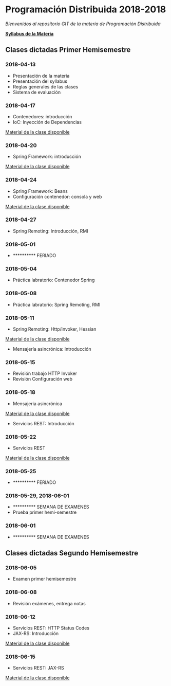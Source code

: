 # Programación Distribuida 2018-2018

*Bienvenidos al repositorio GIT de la materia de Programación Distribuida*

**[Syllabus de la Materia](https://github.com/jsalvador2k14/PD2018-2018/blob/master/documentacion/905%20-%20PROGRAMACION%20DISTRIBUIDA%20-%20JAIME%20SALVADOR.pdf)**

## Clases dictadas Primer Hemisemestre

### **2018-04-13**
- Presentación de la materia
- Presentación del syllabus
- Reglas generales de las clases
- Sistema de evaluación

### **2018-04-17**
- Contenedores: introducción
- IoC: Inyección de Dependencias

[Material de la clase disponible](https://github.com/jsalvador2k14/PD2018-2018/blob/master/documentacion/Contenedores-Spring/00.%20IoC.pdf) 


### **2018-04-20**
- Spring Framework: introducción

[Material de la clase disponible](https://github.com/jsalvador2k14/PD2018-2018/blob/master/documentacion/Contenedores-Spring/01.%20introduccion.pdf) 

### **2018-04-24**
- Spring Framework: Beans
- Configuración contenedor: consola y web

[Material de la clase disponible](https://github.com/jsalvador2k14/PD2018-2018/blob/master/documentacion/Contenedores-Spring/02.%20Beans.pdf) 

### **2018-04-27**
- Spring Remoting: Introducción, RMI

### **2018-05-01**
- ********** FERIADO

### **2018-05-04**
- Práctica labratorio: Contenedor Spring

### **2018-05-08**
- Práctica labratorio: Spring Remoting, RMI

### **2018-05-11**
- Spring Remoting: Http/invoker, Hessian

[Material de la clase disponible](https://github.com/jsalvador2k14/PD2018-2018/blob/master/documentacion/Contenedores-Spring/03.%20Spring%20Remoting.pdf) 

- Mensajería asincrónica: Introducción 

### **2018-05-15**
- Revisión trabajo HTTP Invoker
- Revisión Configuración web

### **2018-05-18**
- Mensajeria asincrónica

[Material de la clase disponible](https://github.com/jsalvador2k14/PD2018-2018/blob/master/documentacion/Contenedores-Spring/04.%20JMS.pdf) 

- Servicios REST: Introducción 


### **2018-05-22**
- Servicios REST 

[Material de la clase disponible](https://github.com/jsalvador2k14/PD2018-2018/blob/master/documentacion/REST/01.%20introduccion.pdf) 

### **2018-05-25**
- ********** FERIADO

### **2018-05-29, 2018-06-01**
- ********** SEMANA DE EXAMENES
- Prueba primer hemi-semestre

### **2018-06-01**
- ********** SEMANA DE EXAMENES

## Clases dictadas Segundo Hemisemestre

### **2018-06-05**
- Examen primer hemisemestre
 
### **2018-06-08**
- Revisión exámenes, entrega notas

### **2018-06-12**
- Servicios REST: HTTP Status Codes
- JAX-RS: Introducción

[Material de la clase disponible](https://github.com/jsalvador2k14/PD2018-2018/blob/master/documentacion/REST/01.%20introduccion.pdf) 

### **2018-06-15**
- Servicios REST: JAX-RS

[Material de la clase disponible](https://github.com/jsalvador2k14/PD2018-2018/blob/master/documentacion/REST/02.%20JAX-RS.pdf) 


